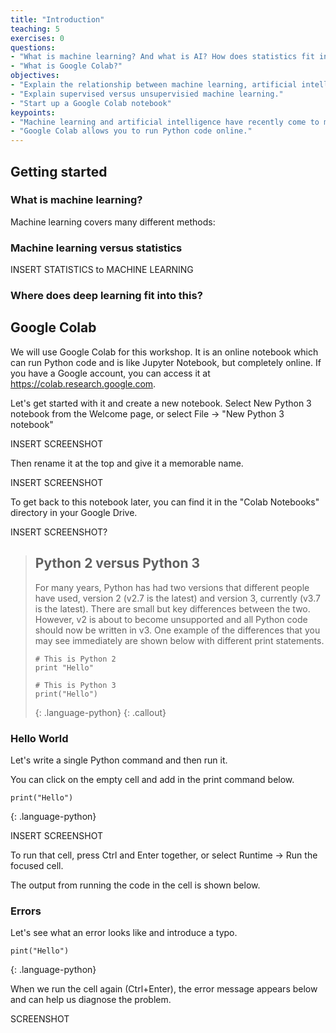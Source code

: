 ```yaml
---
title: "Introduction"
teaching: 5
exercises: 0
questions:
- "What is machine learning? And what is AI? How does statistics fit into this?"
- "What is Google Colab?"
objectives:
- "Explain the relationship between machine learning, artificial intelligence and statistics."
- "Explain supervised versus unsupervisied machine learning."
- "Start up a Google Colab notebook"
keypoints:
- "Machine learning and artificial intelligence have recently come to mean similar things. Often machine learning is the task of using data to achieve a goal. Statistics is the related field focussed on gaining understanding from data."
- "Google Colab allows you to run Python code online."
---
```


## Getting started

### What is machine learning?

Machine learning covers many different methods:

### Machine learning versus statistics

INSERT STATISTICS to MACHINE LEARNING 

### Where does deep learning fit into this?

## Google Colab

We will use Google Colab for this workshop. It is an online notebook which can run Python code and is like Jupyter Notebook, but completely online. If you have a Google account, you can access it at <https://colab.research.google.com>.

Let's get started with it and create a new notebook. Select New Python 3 notebook from the Welcome page, or select File -> "New Python 3 notebook"

INSERT SCREENSHOT

Then rename it at the top and give it a memorable name.

INSERT SCREENSHOT

To get back to this notebook later, you can find it in the "Colab Notebooks" directory in your Google Drive.

INSERT SCREENSHOT?

> ## Python 2 versus Python 3
> For many years, Python has had two versions that different people have used, version 2 (v2.7 is the latest) and version 3, currently (v3.7 is the latest). There are small but key differences between the two. However, v2 is about to become unsupported and all Python code should now be written in v3. One example of the differences that you may see immediately are shown below with different print statements.
> ~~~
> # This is Python 2
> print "Hello"
>
> # This is Python 3
> print("Hello")
> ~~~
> {: .language-python}
{: .callout}

### Hello World

Let's write a single Python command and then run it.

You can click on the empty cell and add in the print command below.

~~~
print("Hello")
~~~
{: .language-python}

INSERT SCREENSHOT

To run that cell, press Ctrl and Enter together, or select Runtime -> Run the focused cell.

The output from running the code in the cell is shown below.

### Errors

Let's see what an error looks like and introduce a typo.

~~~
pint("Hello")
~~~
{: .language-python}

When we run the cell again (Ctrl+Enter), the error message appears below and can help us diagnose the problem.

SCREENSHOT
